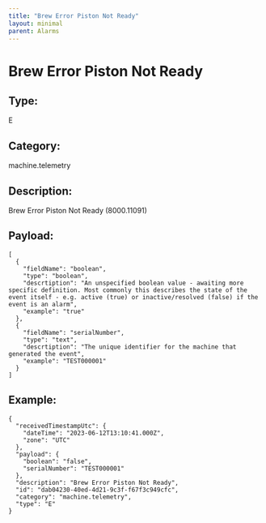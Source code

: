```yaml
---
title: "Brew Error Piston Not Ready"
layout: minimal
parent: Alarms
---
```


# Brew Error Piston Not Ready

## Type:

E

## Category:

machine.telemetry

## Description: 

Brew Error Piston Not Ready (8000.11091)

## Payload:

```
[
  {
    "fieldName": "boolean",
    "type": "boolean",
    "descrtiption": "An unspecified boolean value - awaiting more specific definition. Most commonly this describes the state of the event itself - e.g. active (true) or inactive/resolved (false) if the event is an alarm",
    "example": "true"
  },
  {
    "fieldName": "serialNumber",
    "type": "text",
    "descrtiption": "The unique identifier for the machine that generated the event",
    "example": "TEST000001"
  }
]
```

## Example:

```
{
  "receivedTimestampUtc": {
    "dateTime": "2023-06-12T13:10:41.000Z",
    "zone": "UTC"
  },
  "payload": {
    "boolean": "false",
    "serialNumber": "TEST000001"
  },
  "description": "Brew Error Piston Not Ready",
  "id": "dab04230-40ed-4d21-9c3f-f67f3c949cfc",
  "category": "machine.telemetry",
  "type": "E"
}
```
